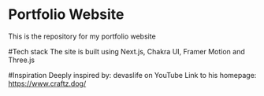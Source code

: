 # Portfolio Website
This is the repository for my portfolio website

#Tech stack
The site is built using Next.js, Chakra UI, Framer Motion and Three.js

#Inspiration
Deeply inspired by: devaslife on YouTube
Link to his homepage: https://www.craftz.dog/